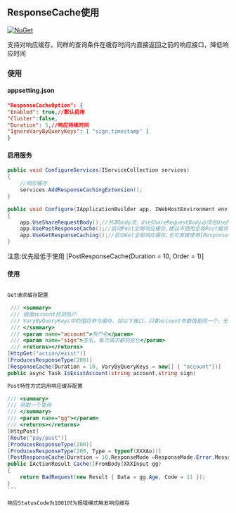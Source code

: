 
## ResponseCache使用
 [![NuGet](https://img.shields.io/nuget/v/NetPro.ResponseCache.svg)](https://nuget.org/packages/NetPro.ResponseCache)

支持对响应缓存，同样的查询条件在缓存时间内直接返回之前的响应接口，降低响应时间

### 使用

#### appsetting.json 

```json
"ResponseCacheOption": {
"Enabled": true,//默认启用
"Cluster":false,
"Duration": 5,//响应持续时间
"IgnoreVaryByQueryKeys": [ "sign,timestamp" ]
}
```
#### 启用服务
```csharp
public void ConfigureServices(IServiceCollection services)
{
    //响应缓存
    services.AddResponseCachingExtension();
}

public void Configure(IApplicationBuilder app, IWebHostEnvironment env)
{
    app.UseShareRequestBody();//共享body流，UseShareRequestBody必须在UsePostResponseCache中间件之上，而且必须启用，否则响应缓存失效
    app.UsePostResponseCache();//启动Post全局响应缓存,建议不使用全局Post缓存,改用特新方式[PostResponseCacheAttribute],除非在查询条件繁多情况下为了快速组装条件用Post提交条件方式进行查询可使用全局缓存,
    app.UseGetResponseCaching();//启动Get全局响应缓存,也可直接使用[ResponseCache]特性对指定接口启用Get响应缓存
}
```

注意:优先级低于使用 [PostResponseCache(Duration = 10, Order = 1)]

#### 使用
```csharp 

Get请求缓存配置

 /// <summary>
 /// 根据account检测账户
 /// VaryByQueryKeys中的值将参与缓存，如以下接口，只要account参数值是同一个，无论sign参数如何变化始终将命中缓存
 /// </summary>
 /// <param name="account">用户名</param>
 /// <param name="sign">签名，每次请求都将变化</param>
 /// <returns></returns>
[HttpGet("action/exist")]
[ProducesResponseType(200)]
[ResponseCache(Duration = 10, VaryByQueryKeys = new[] { "account"})]
public async Task IsExistAccount(string account,string sign)
```

````csharp 
Post特性方式启用响应缓存配置

/// <summary>
/// 获取一个查询
/// </summary>
/// <param name="gg"></param>
/// <returns></returns>
[HttpPost]
[Route("pay/post")]
[ProducesResponseType(200)]
[ProducesResponseType(200, Type = typeof(XXXAo))]
[PostResponseCache(Duration = 10,ResponseMode =ResponseMode.Error,Message="请求频繁,稍后再试")]//响应缓存10秒
public IActionResult Cache([FromBody]XXXInput gg)
{
    return BadRequest(new Result { Data = gg.Age, Code = 11 });
}
```

响应StatusCode为1001时为报错模式触发响应缓存